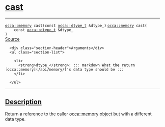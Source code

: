 
<h1 id="cast">
 <a href="#/api/memory/cast" class="anchor">
   <span>cast</span>
  </a>
</h1>

<div class="signature">

<hr>

  <div class="definition-container">
    <div class="definition">
      <code class="desktop-only"><a href="#/api/memory/">occa::memory</a> cast(<span class="token keyword">const</span> <a href="#/api/dtype_t/">occa::dtype_t</a> &dtype_)</code>
      <code class="mobile-only"><a href="#/api/memory/">occa::memory</a> cast(
    <span class="token keyword">const</span> <a href="#/api/dtype_t/">occa::dtype_t</a> &dtype_
)</code>
      <div class="flex-spacing"></div>
      <a href="https://github.com/libocca/occa/blob/22da1992/include/occa/core/memory.hpp#L456" target="_blank">Source</a>
    </div>
    <div class="description">

      <div class="section-header">Arguments</div>
      <ul class="section-list">
          
        <li>
          <strong>dtype_</strong>: ::: markdown What the return [occa::memory](/api/memory/)'s data type should be :::
        </li>

      </ul>
</div>
  </div>

  <hr>
</div>


<h2 id="description">
 <a href="#/api/memory/cast?id=description" class="anchor">
   <span>Description</span>
  </a>
</h2>

Return a reference to the caller [occa::memory](/api/memory/) object but
with a different data type.
